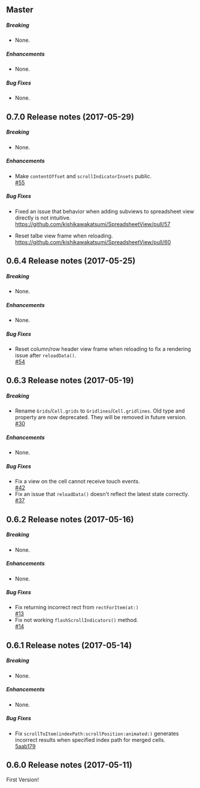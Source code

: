 ## Master

##### Breaking

* None.  

##### Enhancements

* None.  

##### Bug Fixes

* None.  

## 0.7.0 Release notes (2017-05-29)

##### Breaking

* None.  

##### Enhancements

* Make `contentOffset` and `scrollIndicatorInsets` public.  
  [#55](https://github.com/kishikawakatsumi/SpreadsheetView/pull/55)

##### Bug Fixes

* Fixed an issue that behavior when adding subviews to spreadsheet view directly is not intuitive.  
  https://github.com/kishikawakatsumi/SpreadsheetView/pull/57

* Reset talbe view frame when reloading.  
  https://github.com/kishikawakatsumi/SpreadsheetView/pull/60

## 0.6.4 Release notes (2017-05-25)

##### Breaking

* None.

##### Enhancements

* None.

##### Bug Fixes

* Reset column/row header view frame when reloading to fix a rendering issue after `reloadData()`.  
  [#54](https://github.com/kishikawakatsumi/SpreadsheetView/pull/54)

## 0.6.3 Release notes (2017-05-19)

##### Breaking

* Rename `Grids`/`Cell.grids` to `Gridlines`/`Cell.gridlines`. Old type and property are now deprecated.
  They will be removed in future version.  
  [#30](https://github.com/kishikawakatsumi/SpreadsheetView/pull/30)

##### Enhancements

* None.

##### Bug Fixes

* Fix a view on the cell cannot receive touch events.  
  [#42](https://github.com/kishikawakatsumi/SpreadsheetView/pull/42)
* Fix an issue that `reloadData()` doesn't reflect the latest state correctly.  
  [#37](https://github.com/kishikawakatsumi/SpreadsheetView/pull/37)

## 0.6.2 Release notes (2017-05-16)

##### Breaking

* None.

##### Enhancements

* None.

##### Bug Fixes

* Fix returning incorrect rect from `rectForItem(at:)`  
  [#13](https://github.com/kishikawakatsumi/SpreadsheetView/pull/13)
* Fix not working `flashScrollIndicators()` method.  
  [#14](https://github.com/kishikawakatsumi/SpreadsheetView/pull/14)

## 0.6.1 Release notes (2017-05-14)

##### Breaking

* None.

##### Enhancements

* None.

##### Bug Fixes

* Fix `scrollToItem(indexPath:scrollPosition:animated:)` generates incorrect results 
  when specified index path for merged cells.  
  [5aab179](https://github.com/kishikawakatsumi/SpreadsheetView/pull/2/commits/5aab179b37e69b67dc7285a2ce2bb80b23bae6b6)

## 0.6.0 Release notes (2017-05-11)

First Version!
